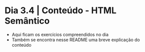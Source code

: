 # Dia 3.4 | Conteúdo - HTML Semântico
- Aqui ficam os exercícios compreendidos no dia
- Também se encontra nesse README uma breve explicação do conteúdo

